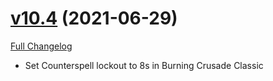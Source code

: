 # [v10.4](https://github.com/jordonwow/bigdebuffs/tree/v10.4) (2021-06-29)

[Full Changelog](https://github.com/jordonwow/bigdebuffs/compare/v10.3...v10.4)

- Set Counterspell lockout to 8s in Burning Crusade Classic
